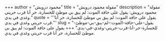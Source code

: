 +++
author = "محمود درويش"
title = "مقولة محمود درويش"
description = "مقولة محمود درويش: يقول على حافة الموت: لم يبق بي موطئ للخسارة، حر أنا قرب حريتي وغدي في يدي."
quote = '''يقول على حافة الموت: لم يبق بي موطئ للخسارة، حر أنا قرب حريتي وغدي في يدي.'''
slug = "يقول-على-حافة-الموت:-لم-يبق-بي-موطئ-للخسارة-حر-أنا-قرب-حريتي-وغدي-في-يدي"
+++
يقول على حافة الموت: لم يبق بي موطئ للخسارة، حر أنا قرب حريتي وغدي في يدي.
